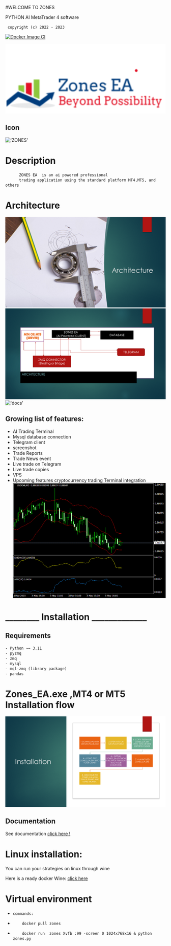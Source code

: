 #WELCOME  TO  ZONES  

PYTHON  AI  MetaTrader 4 software

     copyright (c) 2022 - 2023  





[![Docker Image CI](https://github.com/nguemechieu/ZONES/actions/workflows/docker-image.yml/badge.svg)](https://github.com/nguemechieu/ZONES/actions/workflows/docker-image.yml)

!['ZONES'](./src/images/zones_ea.png)

## Icon

!['ZONES'](./src/images/zones_ea.ico)

# Description

          ZONES EA  is an ai powered professional  
          trading application using the standard platform MT4,MT5, and others

# Architecture

!['Architecture'](./src/images/Architecture/zones_ea/Slide3.PNG)
!['Architecture'](./src/images/Architecture/zones_ea/Slide4.PNG)
!['docs'](./src/License/LICENSE)

## Growing list of features:

- AI Trading Terminal
- Mysql database connection
- Telegram client
- screenshot
- Trade Reports
- Trade News event
- Live trade on Telegram
- Live trade copies
- VPS
- Upcoming features cryptocurrency trading Terminal integration
  ![screenshot](MT4/Files/USDCHF5.gif)

# ________ Installation _____________
## Requirements
    - Python ~= 3.11
    - pyzmq
    - zmq
    - mysql
    - mql-zmq (library package)
    - pandas

# Zones_EA.exe ,MT4 or MT5 Installation flow

!['alt text'](src/images/ZONESEA/Slide2.PNG)
## Documentation

See documentation [click here !](src/docs/ZONESEA.pdf)

# Linux installation:

You can run your strategies on linux through wine

Here is a ready docker Wine:   [click here](https://hub.docker.com/docker-wine/nguemechieu/zones_ea)

# Virtual environment

-     commands:
-         docker pull zones
-         docker run  zones Xvfb :99 -screen 0 1024x768x16 & python zones.py
